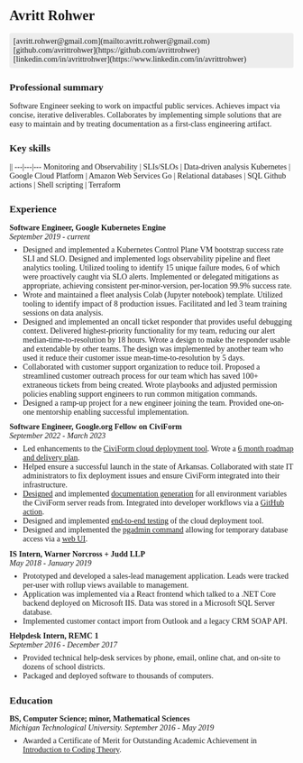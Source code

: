 <style>
body {
  font-family: "STIX";
  font-size: 14px;
}
/* weasyprint page options */
@page {
  size: Letter;
  margin: 1em 2em 0 2em;
}
h1 {
    font-size: 1.75em;
}
h2 {
    font-size: 1.25em;
}
h3, h4 {
    font-size: 1em;
}
p, h3 {
    margin-top: 0;
    margin-bottom: 0;
}
ul {
    margin-top: 0.5em;
    margin-bottom: 0.75em;
}
#links {
    display: flex;
    justify-content: space-between;
    background-color: #EDEDED;
    padding: 0.5em;
    border-radius: 0.25em;
}
table {
    width: 100%;
    border: 0.25em solid #EDEDED;
    border-radius: 0.25em;
    margin-top: 1em;
}
</style>

# Avritt Rohwer

<span id="links">
[avritt.rohwer@gmail.com](mailto:avritt.rohwer@gmail.com)
[github.com/avrittrohwer](https://github.com/avrittrohwer)
[linkedin.com/in/avrittrohwer](https://www.linkedin.com/in/avrittrohwer)
</span>

## Professional summary

Software Engineer seeking to work on impactful public services. Achieves impact
via concise, iterative deliverables. Collaborates by implementing simple
solutions that are easy to maintain and by treating documentation as a
first-class engineering artifact.

## Key skills

||
---|---|---
Monitoring and Observability | SLIs/SLOs | Data-driven analysis
Kubernetes | Google Cloud Platform | Amazon Web Services
Go | Relational databases | SQL
Github actions | Shell scripting | Terraform

## Experience

### Software Engineer, Google Kubernetes Engine

*September 2019 - current*

- Designed and implemented a Kubernetes Control Plane VM bootstrap success rate
  SLI and SLO. Designed and implemented logs observability pipeline and fleet
  analytics tooling. Utilized tooling to identify 15 unique failure modes, 6 of
  which were proactively caught via SLO alerts. Implemented or delegated
  mitigations as appropriate, achieving consistent per-minor-version,
  per-location 99.9% success rate.
- Wrote and maintained a fleet analysis Colab (Jupyter notebook) template.
  Utilized tooling to identify impact of 8 production issues. Facilitated and
  led 3 team training sessions on data analysis.
- Designed and implemented an oncall ticket responder that provides useful
  debugging context. Delivered highest-priority functionality for my team,
  reducing our alert median-time-to-resolution by 18 hours. Wrote a design to
  make the responder usable and extendable by other teams. The design was
  implemented by another team who used it reduce their customer issue
  mean-time-to-resolution by 5 days.
- Collaborated with customer support organization to reduce toil. Proposed
  a streamlined customer outreach process for our team which has saved 100+
  extraneous tickets from being created. Wrote playbooks and adjusted
  permission policies enabling support engineers to run common mitigation commands.
- Designed a ramp-up project for a new engineer joining the team. Provided
  one-on-one mentorship enabling successful implementation.

### Software Engineer, Google.org Fellow on CiviForm

*September 2022 - March 2023*

- Led enhancements to the [CiviForm cloud deployment
  tool](https://docs.civiform.us/it-manual/sre-playbook/terraform-deploy-system).
  Wrote a [6 month roadmap and delivery
  plan](https://docs.google.com/document/d/1DgKX1uSFHOJooSsBRoefc1VhNIKCBwKHg6ZrGys84cM/edit?usp=sharing).
- Helped ensure a successful launch in the state of Arkansas. Collaborated with
  state IT administrators to fix deployment issues and ensure CiviForm
  integrated into their infrastructure.
- [Designed](https://docs.google.com/document/d/1jYNeMqa9qK40JhPrtvNehzl-ooBeqQlnbZif2HvhuKw/edit#heading=h.bknox3ib8wpb)
  and implemented [documentation
  generation](https://docs.civiform.us/it-manual/sre-playbook/server-environment-variables)
  for all environment variables the CiviForm server reads from. Integrated into
  developer workflows via a [GitHub
  action](https://github.com/civiform/civiform/blob/main/.github/workflows/pr_env_var_docs.yaml).
- Designed and implemented [end-to-end
  testing](https://docs.google.com/document/d/1y1IFnuorFIsGJggMwJdLgAHtGMGPr9XDd8AdXH5VAlw/edit?usp=sharing)
  of the cloud deployment tool.
- Designed and implemented the [pgadmin
  command](https://docs.civiform.us/it-manual/sre-playbook/terraform-deploy-system#aws)
  allowing for temporary database access via a [web
  UI](https://www.pgadmin.org/).

### IS Intern, Warner Norcross + Judd LLP

*May 2018 - January 2019*

- Prototyped and developed a sales-lead management application. Leads were
  tracked per-user with rollup views available to management.
- Application was implemented via a React frontend which talked to a .NET Core
  backend deployed on Microsoft IIS. Data was stored in a Microsoft SQL Server
  database.
- Implemented customer contact import from Outlook and a legacy CRM SOAP API.

### Helpdesk Intern, REMC 1

*September 2016 - December 2017*

- Provided technical help-desk services by phone, email, online chat, and
  on-site to dozens of school districts.
- Packaged and deployed software to thousands of computers.

## Education

### BS, Computer Science; minor, Mathematical Sciences

*Michigan Technological University. September 2016 - May 2019*

- Awarded a Certificate of Merit for Outstanding Academic Achievement in
  [Introduction to Coding Theory](https://pages.mtu.edu/~tonchev/3202f18.pdf).
